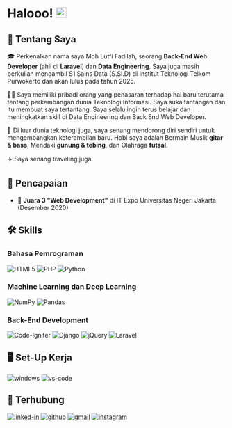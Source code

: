 # Halooo! <img src="https://media.giphy.com/media/hvRJCLFzcasrR4ia7z/giphy.gif" width="24px" height="24px">

## 🚀 Tentang Saya

🎓 Perkenalkan nama saya Moh Lutfi Fadilah, seorang **Back-End Web Developer** (ahli di **Laravel**) dan **Data Engineering**. Saya juga masih berkuliah mengambil S1 Sains Data (S.Si.D) di Institut Teknologi Telkom Purwokerto dan akan lulus pada tahun 2025.

👨‍💻 Saya memiliki pribadi orang yang penasaran terhadap hal baru terutama tentang perkembangan dunia Teknologi Informasi. Saya suka tantangan dan itu membuat saya tertantang. Saya selalu ingin terus belajar dan meningkatkan skill di Data Engineering dan Back End Web Developer.

🎸 Di luar dunia teknologi juga, saya senang mendorong diri sendiri untuk mengembangkan keterampilan baru. Hobi saya adalah Bermain Musik **gitar & bass**, Mendaki **gunung & tebing**, dan Olahraga **futsal**.

✈️ Saya senang traveling juga.

## 🏅 Pencapaian

-   🥇 **Juara 3 "Web Development"** di IT Expo Universitas Negeri Jakarta (Desember 2020)

## 🛠️ Skills

### Bahasa Pemrograman

![HTML5](https://img.shields.io/badge/html5-%23E34F26.svg?style=for-the-badge&logo=html5&logoColor=white)
![PHP](https://img.shields.io/badge/php-%23777BB4.svg?style=for-the-badge&logo=php&logoColor=white)
![Python](https://img.shields.io/badge/python-3670A0?style=for-the-badge&logo=python&logoColor=ffdd54)

### Machine Learning dan Deep Learning

![NumPy](https://img.shields.io/badge/numpy-%23013243.svg?style=for-the-badge&logo=numpy&logoColor=white)
![Pandas](https://img.shields.io/badge/pandas-%23150458.svg?style=for-the-badge&logo=pandas&logoColor=white)

### Back-End Development

![Code-Igniter](https://img.shields.io/badge/CodeIgniter-%23EF4223.svg?style=for-the-badge&logo=codeIgniter&logoColor=white)
![Django](https://img.shields.io/badge/django-%23092E20.svg?style=for-the-badge&logo=django&logoColor=white)
![jQuery](https://img.shields.io/badge/jquery-%230769AD.svg?style=for-the-badge&logo=jquery&logoColor=white)
![Laravel](https://img.shields.io/badge/laravel-%23FF2D20.svg?style=for-the-badge&logo=laravel&logoColor=white)

## 🖥️ Set-Up Kerja

![windows](https://img.shields.io/badge/Windows_10-0078D6?style=for-the-badge&logo=windows&logoColor=white)
![vs-code](https://img.shields.io/badge/VS_Code-007ACC?style=for-the-badge&logo=Visual-Studio-Code&logoColor=white)

## 🔗 Terhubung

[![linked-in](https://img.shields.io/badge/Linked_In-0077B5?style=for-the-badge&logo=LinkedIn&logoColor=white)](https://www.linkedin.com/in/moh-lutfi-fadilah-968733204/)
[![github](https://img.shields.io/badge/GitHub-000000?style=for-the-badge&logo=GitHub&logoColor=white)](https://github.com/mohlutfifadilah)
[![gmail](https://img.shields.io/badge/Gmail-D14836?style=for-the-badge&logo=Gmail&logoColor=white)](mailto:https://github.com/mohlutfifadilah)
[![instagram](https://img.shields.io/badge/Instagram-E4405F?style=for-the-badge&logo=instagram&logoColor=white)](https://www.instagram.com/mohlutfifadilah_/)
